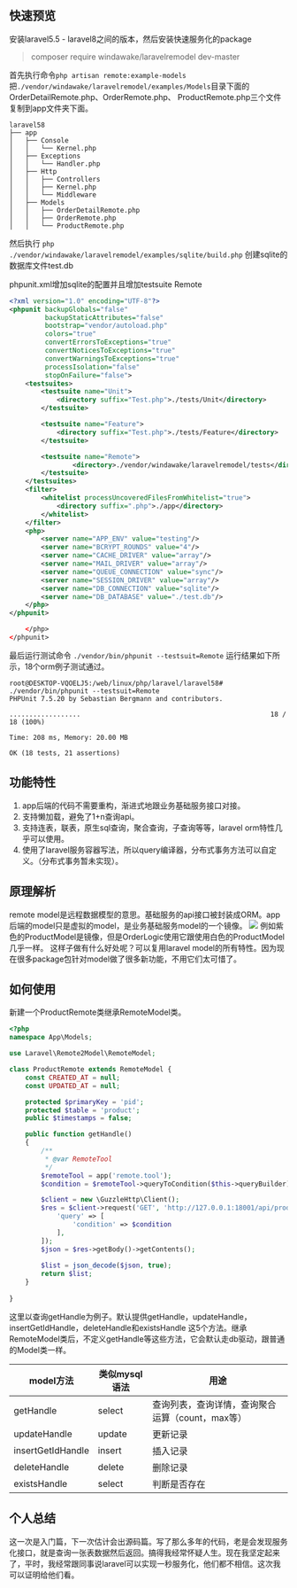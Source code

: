 ## 快速预览
安装laravel5.5 - laravel8之间的版本，然后安装快速服务化的package
>composer require windawake/laravelremodel dev-master

首先执行命令`php artisan remote:example-models`把`./vendor/windawake/laravelremodel/examples/Models`目录下面的OrderDetailRemote.php、OrderRemote.php、 ProductRemote.php三个文件复制到app文件夹下面。

```shel
laravel58
├── app
│   ├── Console
│   │   └── Kernel.php
│   ├── Exceptions
│   │   └── Handler.php
│   ├── Http
│   │   ├── Controllers
│   │   ├── Kernel.php
│   │   └── Middleware
│   ├── Models
│   │   ├── OrderDetailRemote.php
│   │   ├── OrderRemote.php
│   │   └── ProductRemote.php
```

然后执行 `php ./vendor/windawake/laravelremodel/examples/sqlite/build.php` 创建sqlite的数据库文件test.db

phpunit.xml增加sqlite的配置并且增加testsuite Remote
```xml
<?xml version="1.0" encoding="UTF-8"?>
<phpunit backupGlobals="false"
         backupStaticAttributes="false"
         bootstrap="vendor/autoload.php"
         colors="true"
         convertErrorsToExceptions="true"
         convertNoticesToExceptions="true"
         convertWarningsToExceptions="true"
         processIsolation="false"
         stopOnFailure="false">
    <testsuites>
        <testsuite name="Unit">
            <directory suffix="Test.php">./tests/Unit</directory>
        </testsuite>

        <testsuite name="Feature">
            <directory suffix="Test.php">./tests/Feature</directory>
        </testsuite>

        <testsuite name="Remote">
            	<directory>./vendor/windawake/laravelremodel/tests</directory>
        </testsuite>
    </testsuites>
    <filter>
        <whitelist processUncoveredFilesFromWhitelist="true">
            <directory suffix=".php">./app</directory>
        </whitelist>
    </filter>
    <php>
        <server name="APP_ENV" value="testing"/>
        <server name="BCRYPT_ROUNDS" value="4"/>
        <server name="CACHE_DRIVER" value="array"/>
        <server name="MAIL_DRIVER" value="array"/>
        <server name="QUEUE_CONNECTION" value="sync"/>
        <server name="SESSION_DRIVER" value="array"/>
        <server name="DB_CONNECTION" value="sqlite"/>
        <server name="DB_DATABASE" value="./test.db"/>
    </php>
</phpunit>

    </php>
</phpunit>

```
最后运行测试命令 `./vendor/bin/phpunit --testsuit=Remote`
运行结果如下所示，18个orm例子测试通过。
```shell
root@DESKTOP-VQOELJ5:/web/linux/php/laravel/laravel58# ./vendor/bin/phpunit --testsuit=Remote
PHPUnit 7.5.20 by Sebastian Bergmann and contributors.

..................                                                18 / 18 (100%)

Time: 208 ms, Memory: 20.00 MB

OK (18 tests, 21 assertions)
```

## 功能特性
1. app后端的代码不需要重构，渐进式地跟业务基础服务接口对接。
2. 支持懒加载，避免了1+n查询api。
3. 支持连表，联表，原生sql查询，聚合查询，子查询等等，laravel orm特性几乎可以使用。
4. 使用了laravel服务容器写法，所以query编译器，分布式事务方法可以自定义。（分布式事务暂未实现）。

## 原理解析
remote model是远程数据模型的意思。基础服务的api接口被封装成ORM。app后端的model只是虚拟的model，是业务基础服务model的一个镜像。
![](https://cdn.learnku.com/uploads/images/202110/11/46914/okSl0tt7xc.png!large)
例如紫色的ProductModel是镜像，但是OrderLogic使用它跟使用白色的ProductModel几乎一样。
这样子做有什么好处呢？可以复用laravel model的所有特性。因为现在很多package包针对model做了很多新功能，不用它们太可惜了。

## 如何使用

新建一个ProductRemote类继承RemoteModel类。
```php
<?php
namespace App\Models;

use Laravel\Remote2Model\RemoteModel;

class ProductRemote extends RemoteModel {
    const CREATED_AT = null;
    const UPDATED_AT = null;

    protected $primaryKey = 'pid';
    protected $table = 'product';
    public $timestamps = false;

    public function getHandle()
    {
        /**
         * @var RemoteTool
         */
        $remoteTool = app('remote.tool');
        $condition = $remoteTool->queryToCondition($this->queryBuilder);

        $client = new \GuzzleHttp\Client();
        $res = $client->request('GET', 'http://127.0.0.1:18001/api/product', [
            'query' => [
                'condition' => $condition
            ],
        ]);
        $json = $res->getBody()->getContents();
        
        $list = json_decode($json, true);
        return $list;
    }
    
}
```
这里以查询getHandle为例子。默认提供getHandle，updateHandle，insertGetIdHandle，deleteHandle和existsHandle 这5个方法。继承RemoteModel类后，不定义getHandle等这些方法，它会默认走db驱动，跟普通的Model类一样。

|  model方法 | 类似mysql语法  | 用途  |
| ------------ | ------------ | ------------ |
|  getHandle |  select | 查询列表，查询详情，查询聚合运算（count，max等）  |
|  updateHandle |  update | 更新记录  |
|  insertGetIdHandle |  insert | 插入记录  |
|  deleteHandle | delete  | 删除记录  |
|  existsHandle |  select |  判断是否存在 |


## 个人总结
这一次是入门篇，下一次估计会出源码篇。写了那么多年的代码，老是会发现服务化接口，就是查询一张表数据然后返回。搞得我经常怀疑人生。现在我坚定起来了，平时，我经常跟同事说laravel可以实现一秒服务化，他们都不相信。这次我可以证明给他们看。
